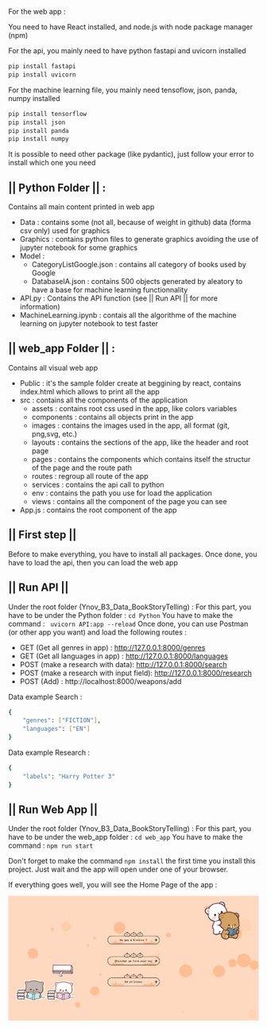 For the web app : 

You need to have React installed, and node.js with node package manager (npm)

For the api, you mainly need to have python fastapi and uvicorn installed

```sh
pip install fastapi
pip install uvicorn
```

For the machine learning file, you mainly need tensoflow, json, panda, numpy installed

```sh
pip install tensorflow
pip install json
pip install panda
pip install numpy
```

It is possible to need other package (like pydantic), just follow your error to install which one you need


## || Python Folder || : 

Contains all main content printed in web app
- Data : contains some (not all, because of weight in github) data (forma csv only) used for graphics
- Graphics : contains python files to generate graphics avoiding the use of jupyter notebook for some graphics
- Model :
    - CategoryListGoogle.json : contains all category of books used by Google
    - DatabaseIA.json : contains 500 objects generated by aleatory to have a base for machine learning functionnality
- API.py : Contains the API function (see || Run API || for more information)
- MachineLearning.ipynb : contais all the algorithme of the machine learning on jupyter notebook to test faster

## || web_app Folder || :

Contains all visual web app
- Public : it's the sample folder create at beggining by react, contains index.html which allows to print all the app
- src : contains all the components of the application
    - assets : contains root css used in the app, like colors variables
    - components : contains all objects print in the app
    - images : contains the images used in the app, all format (git, png,svg, etc.)
    - layouts : contains the sections of the app, like the header and root page
    - pages : contains the components which contains itself the structur of the page and the route path
    - routes : regroup all route of the app
    - services : contains the api call to python
    - env : contains the path you use for load the application
    - views : contains all the component of the page you can see
- App.js : contains the root component of the app



## || First step ||
Before to make everything, you have to install all packages.
Once done, you have to load the api, then you can load the web app

## || Run API ||
Under the root folder (Ynov_B3_Data_BookStoryTelling) :
For this part, you have to be under the Python folder :  ```cd Python```
You have to make the command :  ``` uvicorn API:app --reload``` 
Once done, you can use Postman (or other app you want) and load the following routes :  

- GET (Get all genres in app) : http://127.0.0.1:8000/genres
- GET (Get all languages in app) : http://127.0.0.1:8000/languages
- POST (make a research with data): http://127.0.0.1:8000/search
- POST (make a research with input field): http://127.0.0.1:8000/research
- POST (Add) : http://localhost:8000/weapons/add

Data example Search : 
```sh
{
    "genres": ["FICTION"],
    "languages": ["EN"]
}
```

Data example Research : 
```sh
{
    "labels": "Harry Potter 3" 
}
```


## || Run Web App ||
Under the root folder (Ynov_B3_Data_BookStoryTelling) :
For this part, you have to be under the web_app folder :  ```cd web_app```
You have to make the command : ```npm run start``` 

Don't forget to make the command ```npm install``` the first time you install this project.
Just wait and the app will open under one of your browser.

If everything goes well, you will see the Home Page of the app :

![Home Page](image_app/Homepage.png)
